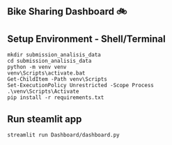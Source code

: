 ## Bike Sharing Dashboard 🚲
## Setup Environment - Shell/Terminal
```
mkdir submission_analisis_data
cd submission_analisis_data
python -m venv venv
venv\Scripts\activate.bat
Get-ChildItem -Path venv\Scripts
Set-ExecutionPolicy Unrestricted -Scope Process
.\venv\Scripts\Activate
pip install -r requirements.txt

```

## Run steamlit app
```
streamlit run Dashboard/dashboard.py
```
